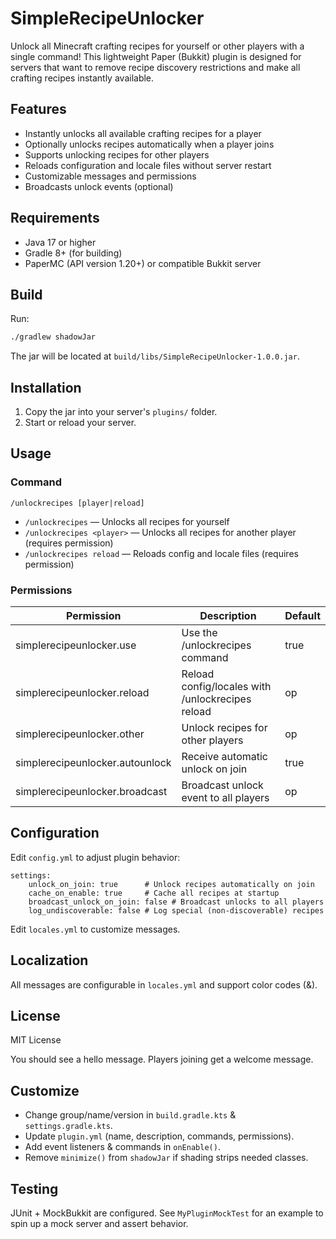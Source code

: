 
# SimpleRecipeUnlocker

Unlock all Minecraft crafting recipes for yourself or other players with a single command! This lightweight Paper (Bukkit) plugin is designed for servers that want to remove recipe discovery restrictions and make all crafting recipes instantly available.

## Features

- Instantly unlocks all available crafting recipes for a player
- Optionally unlocks recipes automatically when a player joins
- Supports unlocking recipes for other players
- Reloads configuration and locale files without server restart
- Customizable messages and permissions
- Broadcasts unlock events (optional)

## Requirements

- Java 17 or higher
- Gradle 8+ (for building)
- PaperMC (API version 1.20+) or compatible Bukkit server

## Build

Run:

```bash
./gradlew shadowJar
```

The jar will be located at `build/libs/SimpleRecipeUnlocker-1.0.0.jar`.

## Installation

1. Copy the jar into your server's `plugins/` folder.
2. Start or reload your server.

## Usage

### Command

```
/unlockrecipes [player|reload]
```

- `/unlockrecipes` — Unlocks all recipes for yourself
- `/unlockrecipes <player>` — Unlocks all recipes for another player (requires permission)
- `/unlockrecipes reload` — Reloads config and locale files (requires permission)

### Permissions

| Permission                        | Description                                              | Default |
|-----------------------------------|----------------------------------------------------------|---------|
| simplerecipeunlocker.use          | Use the /unlockrecipes command                           | true    |
| simplerecipeunlocker.reload       | Reload config/locales with /unlockrecipes reload         | op      |
| simplerecipeunlocker.other        | Unlock recipes for other players                         | op      |
| simplerecipeunlocker.autounlock   | Receive automatic unlock on join                         | true    |
| simplerecipeunlocker.broadcast    | Broadcast unlock event to all players                    | op      |

## Configuration

Edit `config.yml` to adjust plugin behavior:

```
settings:
	unlock_on_join: true      # Unlock recipes automatically on join
	cache_on_enable: true     # Cache all recipes at startup
	broadcast_unlock_on_join: false # Broadcast unlocks to all players
	log_undiscoverable: false # Log special (non-discoverable) recipes
```

Edit `locales.yml` to customize messages.

## Localization

All messages are configurable in `locales.yml` and support color codes (&).

## License

MIT License

You should see a hello message. Players joining get a welcome message.

## Customize

* Change group/name/version in `build.gradle.kts` & `settings.gradle.kts`.
* Update `plugin.yml` (name, description, commands, permissions).
* Add event listeners & commands in `onEnable()`.
* Remove `minimize()` from `shadowJar` if shading strips needed classes.

## Testing

JUnit + MockBukkit are configured. See `MyPluginMockTest` for an example to spin up a mock server and assert behavior.
